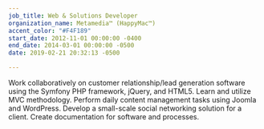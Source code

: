 ```yaml
---
job_title: Web & Solutions Developer
organization_name: Metamedia™ (HappyMac™)
accent_color: "#F4F189"
start_date: 2012-11-01 00:00:00 -0400
end_date: 2014-03-01 00:00:00 -0500
date: 2019-02-21 20:32:13 -0500

---
```

Work collaboratively on customer relationship/lead generation software using the Symfony PHP framework, jQuery, and HTML5. Learn and utilize MVC methodology. Perform daily content management tasks using Joomla and WordPress. Develop a small-scale social networking solution for a client. Create documentation for software and processes.